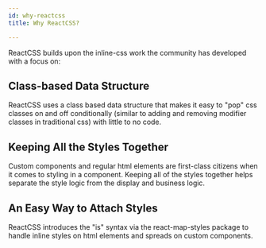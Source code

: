 ```yaml
---
id: why-reactcss
title: Why ReactCSS?

---
```

ReactCSS builds upon the inline-css work the community has developed with a focus on:

## Class-based Data Structure

ReactCSS uses a class based data structure that makes it easy to "pop" css classes on and off conditionally (similar to adding and removing modifier classes in traditional css) with little to no code.

## Keeping All the Styles Together

Custom components and regular html elements are first-class citizens when it comes to styling in a component. Keeping all of the styles together helps separate the style logic from the display and business logic.

## An Easy Way to Attach Styles

ReactCSS introduces the "is" syntax via the react-map-styles package to handle inline styles on html elements and spreads on custom components.
